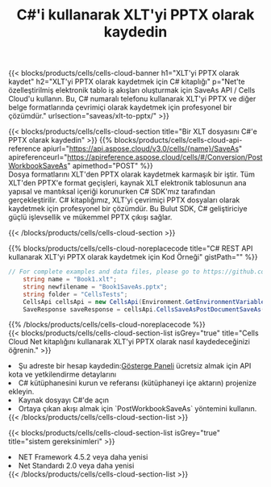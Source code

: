 ﻿---
title:  C#'i kullanarak XLT'yi PPTX olarak kaydedin
description:  XLT formatındaki dosyayı PPTX formatındaki dosya olarak kaydetmek için C# için Aspose.Cells Cloud SDK'yı kullanma.
kwords: Excel, Save XLT as PPTX, REST, C#
howto: How to save XLT as PPTX using Aspose.Cells Cloud C# library.
---
{{< blocks/products/cells/cells-cloud-banner h1="XLT\'yi PPTX olarak kaydet" h2="XLT\'yi PPTX olarak kaydetmek için C# kitaplığı" p="Net\'te özelleştirilmiş elektronik tablo iş akışları oluşturmak için SaveAs API / Cells Cloud\'u kullanın. Bu, C# numaralı telefonu kullanarak XLT\'yi PPTX ve diğer belge formatlarında çevrimiçi olarak kaydetmek için profesyonel bir çözümdür." urlsection="saveas/xlt-to-pptx/" >}}

{{< blocks/products/cells/cells-cloud-section title="Bir XLT dosyasını C#\'e PPTX olarak kaydedin" >}}
{{% blocks/products/cells/cells-cloud-api-reference apiurl="https://api.aspose.cloud/v3.0/cells/{name}/SaveAs" apireferenceurl="https://apireference.aspose.cloud/cells/#/Conversion/PostWorkbookSaveAs" apimethod="POST" %}}
<br/>
Dosya formatlarını XLT'den PPTX olarak kaydetmek karmaşık bir iştir. Tüm XLT'den PPTX'e format geçişleri, kaynak XLT elektronik tablosunun ana yapısal ve mantıksal içeriği korunurken C# SDK'mız tarafından gerçekleştirilir. C# kitaplığımız, XLT'yi çevrimiçi PPTX dosyaları olarak kaydetmek için profesyonel bir çözümdür. Bu Bulut SDK, C# geliştiriciye güçlü işlevsellik ve mükemmel PPTX çıkışı sağlar.

{{< /blocks/products/cells/cells-cloud-section >}}

{{% blocks/products/cells/cells-cloud-noreplacecode title="C# REST API kullanarak XLT\'yi PPTX olarak kaydetmek için Kod Örneği" gistPath="" %}}
  
```cs
// For complete examples and data files, please go to https://github.com/aspose-cells-cloud/aspose-cells-cloud-dotnet/
    string name = "Book1.xlt";
    string newfilename = "Book1SaveAs.pptx";
    string folder = "CellsTests";
    CellsApi cellsApi = new CellsApi(Environment.GetEnvironmentVariable("ProductClientId"), Environment.GetEnvironmentVariable("ProductClientSecret"));
    SaveResponse saveResponse = cellsApi.CellsSaveAsPostDocumentSaveAs(name, null, newfilename, null,null,folder);
```
  
{{% /blocks/products/cells/cells-cloud-noreplacecode %}}
<br/>
{{< blocks/products/cells/cells-cloud-section-list isGrey="true" title="Cells Cloud Net kitaplığını kullanarak XLT\'yi PPTX olarak nasıl kaydedeceğinizi öğrenin." >}}
<li> Şu adreste bir hesap kaydedin:<a href="https://dashboard.aspose.cloud/">Gösterge Paneli</a> ücretsiz almak için API kota ve yetkilendirme detaylarını</li>
<li>C# kütüphanesini kurun ve referansı (kütüphaneyi içe aktarın) projenize ekleyin.</li>
<li>Kaynak dosyayı C#'de açın</li>
<li>Ortaya çıkan akışı almak için `PostWorkbookSaveAs` yöntemini kullanın.</li>
{{< /blocks/products/cells/cells-cloud-section-list >}}

{{< blocks/products/cells/cells-cloud-section-list isGrey="true" title="sistem gereksinimleri" >}}
<li>NET Framework 4.5.2 veya daha yenisi</li>
<li>Net Standardı 2.0 veya daha yenisi</li>
{{< /blocks/products/cells/cells-cloud-section-list >}}
